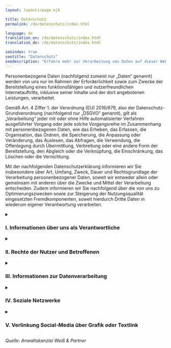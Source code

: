 ```yaml
--- 
layout: layouts/page.njk

title: Datenschutz
permalink: /de/datenschutz/index.html

language: de
translation_en: /de/datenschutz/index.html
translation_de: /de/datenschutz/index.html

seoindex: true
seotitle: "Datenschutz"
seodescription: "Erfahre mehr zur Verarbeitung von Daten auf dieser Website."
--- 
```

Personenbezogene Daten (nachfolgend zumeist nur „Daten“ genannt) werden von uns nur im Rahmen der Erforderlichkeit sowie zum Zwecke der Bereitstellung eines funktionsfähigen und nutzerfreundlichen Internetauftritts, inklusive seiner Inhalte und der dort angebotenen Leistungen, verarbeitet.

Gemäß Art. 4 Ziffer 1. der Verordnung (EU) 2016/679, also der Datenschutz-Grundverordnung (nachfolgend nur „DSGVO“ genannt), gilt als „Verarbeitung“ jeder mit oder ohne Hilfe automatisierter Verfahren ausgeführter Vorgang oder jede solche Vorgangsreihe im Zusammenhang mit personenbezogenen Daten, wie das Erheben, das Erfassen, die Organisation, das Ordnen, die Speicherung, die Anpassung oder Veränderung, das Auslesen, das Abfragen, die Verwendung, die Offenlegung durch Übermittlung, Verbreitung oder eine andere Form der Bereitstellung, den Abgleich oder die Verknüpfung, die Einschränkung, das Löschen oder die Vernichtung.

Mit der nachfolgenden Datenschutzerklärung informieren wir Sie insbesondere über Art, Umfang, Zweck, Dauer und Rechtsgrundlage der Verarbeitung personenbezogener Daten, soweit wir entweder allein oder gemeinsam mit anderen über die Zwecke und Mittel der Verarbeitung entscheiden. Zudem informieren wir Sie nachfolgend über die von uns zu Optimierungszwecken sowie zur Steigerung der Nutzungsqualität eingesetzten Fremdkomponenten, soweit hierdurch Dritte Daten in wiederum eigener Verantwortung verarbeiten.

<details>
<summary><h3>I. Informationen über uns als Verantwortliche</h3></summary>
Verantwortlicher Anbieter dieses Internetauftritts im datenschutzrechtlichen Sinne ist:
<br /><br />
Dennis Hagemeier<br />
St. Antoniort 50<br />
49610 Quakenbrück<br />
Deutschland

Telefon: Auf Anfrage<br />
E-Mail: hello@d-hagemeier.com
</details>

<details>
<summary><h3>II. Rechte der Nutzer und Betroffenen</h3></summary>

Mit Blick auf die nachfolgend noch näher beschriebene Datenverarbeitung haben die Nutzer und Betroffenen das Recht
 - auf Bestätigung, ob sie betreffende Daten verarbeitet werden, auf Auskunft über die verarbeiteten Daten, auf weitere Informationen über die Datenverarbeitung sowie auf Kopien der Daten (vgl. auch Art. 15 DSGVO);
 - auf Berichtigung oder Vervollständigung unrichtiger bzw. unvollständiger Daten (vgl. auch Art. 16 DSGVO);
 - auf unverzügliche Löschung der sie betreffenden Daten (vgl. auch Art. 17 DSGVO), oder, alternativ, soweit eine weitere Verarbeitung gemäß Art. 17 Abs. 3 DSGVO erforderlich ist, auf Einschränkung der Verarbeitung nach Maßgabe von Art. 18 DSGVO;
 - auf Erhalt der sie betreffenden und von ihnen bereitgestellten Daten und auf Übermittlung dieser Daten an andere Anbieter/Verantwortliche (vgl. auch Art. 20 DSGVO);
 - auf Beschwerde gegenüber der Aufsichtsbehörde, sofern sie der Ansicht sind, dass die sie betreffenden Daten durch den Anbieter unter Verstoß gegen datenschutzrechtliche Bestimmungen verarbeitet werden (vgl. auch Art. 77 DSGVO).

Darüber hinaus ist der Anbieter dazu verpflichtet, alle Empfänger, denen gegenüber Daten durch den Anbieter offengelegt worden sind, über jedwede Berichtigung oder Löschung von Daten oder die Einschränkung der Verarbeitung, die aufgrund der Artikel 16, 17 Abs. 1, 18 DSGVO erfolgt, zu unterrichten. Diese Verpflichtung besteht jedoch nicht, soweit diese Mitteilung unmöglich oder mit einem unverhältnismäßigen Aufwand verbunden ist. Unbeschadet dessen hat der Nutzer ein Recht auf Auskunft über diese Empfänger.

Ebenfalls haben die Nutzer und Betroffenen nach Art. 21 DSGVO das Recht auf Widerspruch gegen die künftige Verarbeitung der sie betreffenden Daten, sofern die Daten durch den Anbieter nach Maßgabe von Art. 6 Abs. 1 lit. f) DSGVO verarbeitet werden. Insbesondere ist ein Widerspruch gegen die Datenverarbeitung zum Zwecke der Direktwerbung statthaft.
</details>

<details>
<summary><h3>III. Informationen zur Datenverarbeitung</h3></summary>

Ihre bei Nutzung unseres Internetauftritts verarbeiteten Daten werden gelöscht oder gesperrt, sobald der Zweck der Speicherung entfällt, der Löschung der Daten keine gesetzlichen Aufbewahrungspflichten entgegenstehen und nachfolgend keine anderslautenden Angaben zu einzelnen Verarbeitungsverfahren gemacht werden.

### Serverdaten
Aus technischen Gründen, insbesondere zur Gewährleistung eines sicheren und stabilen Internetauftritts, werden Daten durch Ihren Internet-Browser an uns bzw. an unseren Webspace-Provider übermittelt. Mit diesen sog. Server-Logfiles werden u.a. Typ und Version Ihres Internetbrowsers, das Betriebssystem, die Website, von der aus Sie auf unseren Internetauftritt gewechselt haben (Referrer URL), die Website(s) unseres Internetauftritts, die Sie besuchen, Datum und Uhrzeit des jeweiligen Zugriffs sowie die IP-Adresse des Internetanschlusses, von dem aus die Nutzung unseres Internetauftritts erfolgt, erhoben.

Diese so erhobenen Daten werden vorrübergehend gespeichert, dies jedoch nicht gemeinsam mit anderen Daten von Ihnen.

Diese Speicherung erfolgt auf der Rechtsgrundlage von Art. 6 Abs. 1 lit. f) DSGVO. Unser berechtigtes Interesse liegt in der Verbesserung, Stabilität, Funktionalität und Sicherheit unseres Internetauftritts.

</details>

<details>
<summary><h3>IV. Soziale Netzwerke</h3></summary>

### Twitter
Wir unterhalten bei Twitter eine Onlinepräsenz um unser Unternehmen sowie unsere Leistungen zu präsentieren und mit Kunden/Interessenten zu kommunizieren. Twitter ist ein Service der Twitter Inc., 1355 Market Street, Suite 900, San Francisco, CA 94103, USA.

Insofern weisen wir darauf hin, dass die Möglichkeit besteht, dass Daten der Nutzer außerhalb der Europäischen Union, insbesondere in den USA, verarbeitet werden. Hierdurch können gesteigerte Risiken für die Nutzer insofern bestehen, als dass z.B. der spätere Zugriff auf die Nutzerdaten erschwert werden kann. Auch haben wir keinen Zugriff auf diese Nutzerdaten. Die Zugriffsmöglichkeit liegt ausschließlich bei Twitter. Die Twitter Inc. ist unter dem Privacy Shield zertifiziert und hat sich damit verpflichtet, die europäischen Datenschutzstandards einzuhalten
https://www.privacyshield.gov/participant?id=a2zt0000000TORzAAO&status=Active
Die Datenschutzhinweise von Twitter finden Sie unter https://twitter.com/de/privacy

### Instagram
Zur Bewerbung unserer Produkte und Leistungen sowie zur Kommunikation mit Interessenten oder Kunden betreiben wir eine Firmenpräsenz auf der Plattform Instagram. Auf dieser Social-Media-Plattform sind wir gemeinsam mit der Facebook Ireland Ltd., 4 Grand Canal Square, Grand Canal Harbour, Dublin 2 Ireland, verantwortlich.

Der Datenschutzbeauftragte von Instagram kann über ein Kontaktformular erreicht werden: https://www.facebook.com/help/contact/540977946302970

Die gemeinsame Verantwortlichkeit haben wir in einer Vereinbarung bezüglich der jeweiligen Verpflichtungen im Sinne der DSGVO geregelt. Diese Vereinbarung, aus der sich die gegenseitigen Verpflichtungen ergeben, ist unter dem folgenden Link abrufbar: https://www.facebook.com/legal/terms/page_controller_addendum

Rechtsgrundlage für die dadurch erfolgende und nachfolgend wiedergegebene Verarbeitung von personenbezogenen Daten ist Art. 6 Abs. 1 lit. f DSGVO. Unser berechtigtes Interesse besteht an der Analyse, der Kommunikation sowie dem Absatz und der Bewerbung unserer Produkte und Leistungen.

Rechtsgrundlage kann auch eine Einwilligung des Nutzers gemäß Art. 6 Abs. 1 lit. a DSGVO gegenüber dem Plattformbetreiber sein. Die Einwilligung hierzu kann der Nutzer nach Art. 7 Abs. 3 DSGVO jederzeit durch eine Mitteilung an den Plattformbetreiber für die Zukunft widerrufen.

Bei dem Aufruf unseres Onlineauftritts auf der Plattform Instagram werden von der Facebook Ireland Ltd. als Betreiberin der Plattform in der EU Daten des Nutzers (z.B. persönliche Informationen, IP-Adresse etc.) verarbeitet.

Diese Daten des Nutzers dienen zu statistischen Informationen über die Inanspruchnahme unserer Firmenpräsenz auf Instagram. Die Facebook Ireland Ltd. nutzt diese Daten zu Marktforschungs- und Werbezwecken sowie zur Erstellung von Profilen der Nutzer. Anhand dieser Profile ist es der Facebook Ireland Ltd. beispielsweise möglich, die Nutzer innerhalb und außerhalb von Instagram interessenbezogen zu bewerben. Ist der Nutzer zum Zeitpunkt des Aufrufes in seinem Account auf Instagram eingeloggt, kann die Facebook Ireland Ltd. zudem die Daten mit dem jeweiligen Nutzerkonto verknüpfen.

Im Falle einer Kontaktaufnahme des Nutzers über Instagram werden die bei dieser Gelegenheit eingegebenen personenbezogenen Daten des Nutzers zur Bearbeitung der Anfrage genutzt. Die Daten des Nutzers werden bei uns gelöscht, sofern die Anfrage des Nutzers abschließend beantwortet wurde und keine gesetzlichen Aufbewahrungspflichten, wie z.B. bei einer anschließenden Vertragsabwicklung, entgegenstehen.

Zur Verarbeitung der Daten werden von der Facebook Ireland Ltd. ggf. auch Cookies gesetzt. Sollte der Nutzer mit dieser Verarbeitung nicht einverstanden sein, so besteht die Möglichkeit, die Installation der Cookies durch eine entsprechende Einstellung des Browsers zu verhindern. Bereits gespeicherte Cookies können ebenfalls jederzeit gelöscht werden. Die Einstellungen hierzu sind vom jeweiligen Browser abhängig. Bei Flash-Cookies lässt sich die Verarbeitung nicht über die Einstellungen des Browsers unterbinden, sondern durch die entsprechende Einstellung des Flash-Players. Sollte der Nutzer die Installation der Cookies verhindern oder einschränken, kann dies dazu führen, dass nicht sämtliche Funktionen von Facebook vollumfänglich nutzbar sind.

Näheres zu den Verarbeitungstätigkeiten, deren Unterbindung und zur Löschung der von Instagram verarbeiteten Daten finden sich in der Datenrichtlinie von Instagram: https://help.instagram.com/519522125107875

Es ist nicht ausgeschlossen, dass die Verarbeitung durch die Facebook Ireland Ltd. auch über die Facebook Inc., 1601 Willow Road, Menlo Park, California 94025 in den USA erfolgt.

Die Facebook Inc. hat sich dem „EU-US Privacy Shield“ unterworfen und erklärt dadurch die Einhaltung der Datenschutzvorgaben der EU bei der Verarbeitung der Daten in den USA.
https://www.privacyshield.gov/participant?id=a2zt0000000GnywAAC&status=Active

</details>

<details>
<summary><h3>V. Verlinkung Social-Media über Grafik oder Textlink</h3></summary>
Wir bewerben auf unserer Webseite auch Präsenzen auf den nachstehend aufgeführten sozialen Netzwerken. Die Einbindung erfolgt dabei über eine verlinkte Grafik/Text des jeweiligen Netzwerks. Durch den Einsatz dieser verlinkten Grafik/Text wird verhindert, dass es bei dem Aufruf einer Website, die über eine Social-Media-Bewerbung verfügt, automatisch zu einem Verbindungsaufbau zum jeweiligen Server des sozialen Netzwerks kommt, um eine Grafik/Text des jeweiligen Netzwerkes selbst darzustellen. Erst durch einen Klick auf die entsprechende Grafik/Text wird der Nutzer zu dem Dienst des jeweiligen sozialen Netzwerks weitergeleitet.

Nach der Weiterleitung des Nutzers werden durch das jeweilige Netzwerk Informationen über den Nutzer erfasst. Es kann hierbei nicht ausgeschlossen werden, dass eine Verarbeitung der so erhobenen Daten in den USA stattfindet.

Dies sind zunächst Daten wie IP-Adresse, Datum, Uhrzeit und besuchte Seite. Ist der Nutzer währenddessen in seinem Benutzerkonto des jeweiligen Netzwerks eingeloggt, kann der Netzwerk-Betreiber ggf. die gesammelten Informationen des konkreten Besuchs des Nutzers dem persönlichen Account des Nutzers zuordnen. Interagiert der Nutzer über einen „Teilen“-Button des jeweiligen Netzwerks, können diese Informationen in dem persönlichen Benutzerkonto des Nutzers gespeichert und ggf. veröffentlicht werden. Will der Nutzer verhindern, dass die gesammelten Informationen unmittelbar seinem Benutzerkonto zugeordnet werden, muss er sich vor dem Anklicken der Grafik/Text ausloggen. Zudem besteht die Möglichkeit, das jeweilige Benutzerkonto entsprechend zu konfigurieren.

Folgende soziale Netzwerke werden in unsere Seite durch Verlinkung eingebunden:

### Instagram
Instagram ist Teil von Facebook Ireland Limited, 4 Grand Canal Square, Dublin 2, Ireland, ein Tochterunternehmen der Facebook Inc., 1601 S. California Ave., Palo Alto, CA 94304, USA.
Datenschutzerklärung: https://help.instagram.com/519522125107875
Zertifizierung EU-US-Datenschutz („EU-US Privacy Shield“) https://www.privacyshield.gov/participant?id=a2zt0000000GnywAAC&status=Active

### Twitter
Twitter Inc., 795 Folsom St., Suite 600, San Francisco, CA 94107, USA
Datenschutzerklärung: https://twitter.com/privacy
Zertifizierung EU-US-Datenschutz („EU-US Privacy Shield“)
https://www.privacyshield.gov/participant?id=a2zt0000000TORzAAO&status=Active

</details>

*Quelle: Anwaltskanzlei Weiß & Partner*